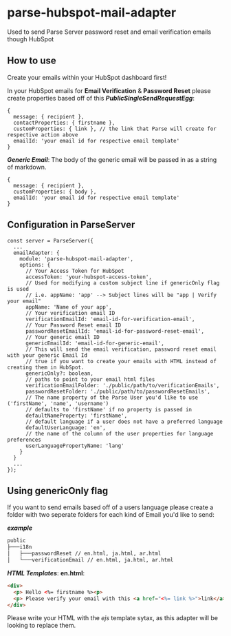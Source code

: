 # parse-hubspot-mail-adapter
Used to send Parse Server password reset and email verification emails though HubSpot


## How to use
Create your emails within your HubSpot dashboard first!

In your HubSpot emails for **Email Verification** & **Password Reset** please create properties based off of this **_PublicSingleSendRequestEgg_**:
```
{
  message: { recipient },
  contactProperties: { firstname },
  customProperties: { link }, // the link that Parse will create for respective action above
  emailId: 'your email id for respective email template'
}
```

*__Generic Email__*: The body of the generic email will be passed in as a string of markdown.
```
{
  message: { recipient },
  customProperties: { body },
  emailId: 'your email id for respective email template'
}
```

## Configuration in ParseServer

```
const server = ParseServer({
  ...
  emailAdapter: {
    module: 'parse-hubspot-mail-adapter',
    options: {
      // Your Access Token for HubSpot
      accessToken: 'your-hubspot-access-token',
      // Used for modifying a custom subject line if genericOnly flag is used
      // i.e. appName: 'app' --> Subject lines will be "app | Verify your email"
      appName: 'Name of your app',
      // Your verification email ID
      verificationEmailId: 'email-id-for-verification-email',
      // Your Password Reset email ID
      passwordResetEmailId: 'email-id-for-password-reset-email',
      // Your generic email ID
      genericEmailId: 'email-id-for-generic-email',
      // This will send the email verification, password reset email with your generic Email Id
      // true if you want to create your emails with HTML instead of creating them in HubSpot.
      genericOnly?: boolean,
      // paths to point to your email html files
      verificationEmailFolder: './public/path/to/verificationEmails',
      passwordResetFolder: './public/path/to/passwordResetEmails',
      // The name property of the Parse User you'd like to use ('firstName', 'name', 'username') 
      // defaults to 'firstName' if no property is passed in
      defaultNameProperty: 'firstName',
      // default language if a user does not have a preferred language
      defaultUserLanguage: 'en',
      // the name of the column of the user properties for language preferences
      userLanguagePropertyName: 'lang'
    }
  }
  ...
});
```

## Using genericOnly flag
If you want to send emails based off of a users language please create a folder with two seperate folders for each kind of Email you'd like to send:

*__example__*

```bash
public
├───i18n
│   ├───passwordReset // en.html, ja.html, ar.html
│   └───verificationEmail // en.html, ja.html, ar.html
```

*__HTML Templates__*: 
**en.html**:
```html
<div>
  <p> Hello <%= firstname %><p>
  <p> Please verify your email with this <a href="<%= link %>">link</a>.<p>
</div>
```

Please write your HTML with the *ejs* template sytax, as this adapter will be looking to replace them.

